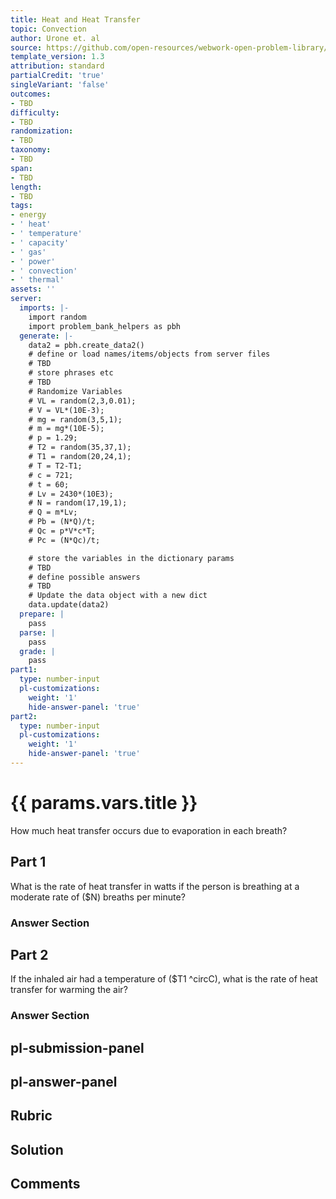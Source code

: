 ```yaml
---
title: Heat and Heat Transfer
topic: Convection
author: Urone et. al
source: https://github.com/open-resources/webwork-open-problem-library/tree/master/Contrib/BrockPhysics/College_Physics_Urone/14.Heat_and_Heat_Transfer/14-06.Convection/NU_U17_14_06_009.pg
template_version: 1.3
attribution: standard
partialCredit: 'true'
singleVariant: 'false'
outcomes:
- TBD
difficulty:
- TBD
randomization:
- TBD
taxonomy:
- TBD
span:
- TBD
length:
- TBD
tags:
- energy
- ' heat'
- ' temperature'
- ' capacity'
- ' gas'
- ' power'
- ' convection'
- ' thermal'
assets: ''
server:
  imports: |-
    import random
    import problem_bank_helpers as pbh
  generate: |-
    data2 = pbh.create_data2()
    # define or load names/items/objects from server files
    # TBD
    # store phrases etc
    # TBD
    # Randomize Variables
    # VL = random(2,3,0.01);
    # V = VL*(10E-3);
    # mg = random(3,5,1);
    # m = mg*(10E-5);
    # p = 1.29;
    # T2 = random(35,37,1);
    # T1 = random(20,24,1);
    # T = T2-T1;
    # c = 721;
    # t = 60;
    # Lv = 2430*(10E3);
    # N = random(17,19,1);
    # Q = m*Lv;
    # Pb = (N*Q)/t;
    # Qc = p*V*c*T;
    # Pc = (N*Qc)/t;

    # store the variables in the dictionary params
    # TBD
    # define possible answers
    # TBD
    # Update the data object with a new dict
    data.update(data2)
  prepare: |
    pass
  parse: |
    pass
  grade: |
    pass
part1:
  type: number-input
  pl-customizations:
    weight: '1'
    hide-answer-panel: 'true'
part2:
  type: number-input
  pl-customizations:
    weight: '1'
    hide-answer-panel: 'true'
---
```


# {{ params.vars.title }} 


How much heat transfer occurs due to evaporation in each breath?

## Part 1 
What is the rate of heat transfer in watts if the person is breathing at a moderate rate of ($N) breaths per minute? 


 ### Answer Section

## Part 2 
If the inhaled air had a temperature of ($T1 ^circC), what is the rate of heat transfer for warming the air? 


 ### Answer Section


## pl-submission-panel 


## pl-answer-panel 


## Rubric 


## Solution 


## Comments 


